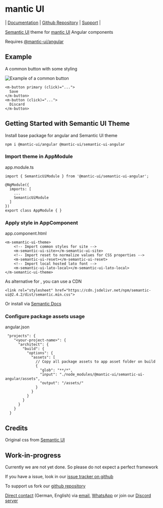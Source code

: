 # mantic UI

| [Documentation](https://mantic-ui.ky-programming.de/semantic) | [Github Repository](https://github.com/KY-Programming/mantic-ui) | [Support](https://support.ky-programming.de/) |

[Semantic UI](https://semantic-ui.com/) theme for [mantic UI](https://www.npmjs.com/package/@mantic-ui/angular) Angular components

Requires [@mantic-ui/angular](https://www.npmjs.com/package/@mantic-ui/angular)

## Example
A common button with some styling

![Example of a common button](https://github.com/KY-Programming/mantic-ui/blob/master/projects/mantic-ui/example.png?raw=true)

````
<m-button primary (click)="...">
  Save
</m-button>
<m-button (click)="...">
  Discard
</m-button>
````

## Getting Started with Semantic UI Theme
Install base package for angular and Semantic UI theme

```
npm i @mantic-ui/angular @mantic-ui/semantic-ui-angular 
```

### Import theme in AppModule
app.module.ts
```
import { SemanticUiModule } from '@mantic-ui/semantic-ui-angular';

@NgModule({
  imports: [
    ...
    SemanticUiModule
  ]
})
export class AppModule { }
```

### Apply style in AppComponent
app.component.html
```
<m-semantic-ui-theme>
    <!-- Import common styles for site -->
    <m-semantic-ui-site></m-semantic-ui-site>
    <!-- Import reset to normalize values for CSS properties -->
    <m-semantic-ui-reset></m-semantic-ui-reset>
    <!-- Import local hosted lato font -->
    <m-semantic-ui-lato-local></m-semantic-ui-lato-local>
</m-semantic-ui-theme>
```
As alternative for <m-semantic-ui-theme>, you can use a CDN
```
<link rel="stylesheet" href="https://cdn.jsdelivr.net/npm/semantic-ui@2.4.2/dist/semantic.min.css">
```
Or install via [Semantic Docs](https://semantic-ui.com/introduction/getting-started.html)

### Configure package assets usage
angular.json
```
 "projects": {
    "<your-project-name>": {
      "architect": {
        "build": {
          "options": {
            "assets": [
              // Copy all package assets to app asset folder on build
              {
                "glob": "**/*",
                "input": "./node_modules/@mantic-ui/semantic-ui-angular/assets",
                "output": "/assets/"
              }
            }
          }
        }
      }
    }
  }
```

## Credits
Original css from [Semantic UI](https://semantic-ui.com/)

## Work-in-progress
Currently we are not yet done. So please do not expect a perfect framework

If you have a issue, look in our [issue tracker on github](https://github.com/KY-Programming/mantic-ui/issues)

To support us fork our [github repository](https://github.com/KY-Programming/mantic-ui)

[Direct contact](https://support.ky-programming.de/) (German, English) via [email](https://mail.support.ky-programming.de/), [WhatsApp](https://whatsapp.support.ky-programming.de/) or join our [Discord server](https://discord.mantic-ui.ky-programming.de/)
